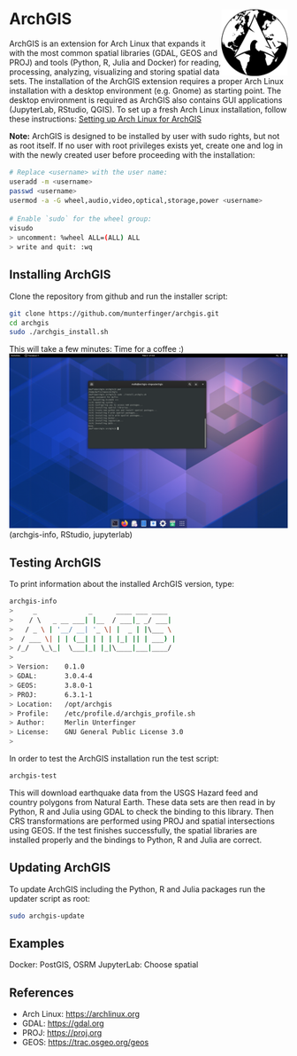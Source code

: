 # ArchGIS <img src="docs/figures/archgis_logo.png" align="right" alt="" width="120" />

ArchGIS is an extension for Arch Linux that expands it with the most common
spatial libraries (GDAL, GEOS and PROJ) and tools (Python, R, Julia and Docker) for
reading, processing, analyzing, visualizing and storing spatial data sets.
The installation of the ArchGIS extension requires a proper Arch Linux installation
with a desktop environment (e.g. Gnome) as starting point. The desktop environment
is required as ArchGIS also contains GUI applications (JupyterLab, RStudio, QGIS).
To set up a fresh Arch Linux installation, follow these instructions: [Setting up Arch Linux for ArchGIS](docs/SETUP.md)

**Note:** ArchGIS is designed to be installed by user with sudo rights,
but not as root itself. If no user with root privileges exists yet,
create one and log in with the newly created user before proceeding with the
installation:
``` bash
# Replace <username> with the user name:
useradd -m <username>
passwd <username>
usermod -a -G wheel,audio,video,optical,storage,power <username>

# Enable `sudo` for the wheel group:
visudo
> uncomment: %wheel ALL=(ALL) ALL
> write and quit: :wq
```

## Installing ArchGIS
Clone the repository from github and run the installer script:
``` bash
git clone https://github.com/munterfinger/archgis.git
cd archgis
sudo ./archgis_install.sh
```
This will take a few minutes: Time for a coffee :)
![](/docs/figures/archgis_desktop.png)
(archgis-info, RStudio, jupyterlab)

## Testing ArchGIS

To print information about the installed ArchGIS version, type:

``` bash
archgis-info
>     _             _      ____ ___ ____  
>    / \   _ __ ___| |__  / ___|_ _/ ___| 
>   / _ \ | '__/ __| '_ \| |  _ | |\___ \ 
>  / ___ \| | | (__| | | | |_| || | ___) |
> /_/   \_\_|  \___|_| |_|\____|___|____/ 
>                                         
> Version:    0.1.0
> GDAL:       3.0.4-4
> GEOS:       3.8.0-1
> PROJ:       6.3.1-1
> Location:   /opt/archgis
> Profile:    /etc/profile.d/archgis_profile.sh
> Author:     Merlin Unterfinger
> License:    GNU General Public License 3.0
> 
```

In order to test the ArchGIS installation run the test script:
``` bash
archgis-test
```

This will download earthquake data from the USGS Hazard feed and country polygons from Natural Earth.
These data sets are then read in by Python, R and Julia using GDAL to check the binding
to this library. Then CRS transformations are performed using PROJ and spatial
intersections using GEOS. If the test finishes successfully, the spatial libraries
are installed properly and the bindings to Python, R and Julia are correct.


## Updating ArchGIS
To update ArchGIS including the Python, R and Julia packages run the updater script as root:
``` bash
sudo archgis-update
```

## Examples
Docker: PostGIS, OSRM
JupyterLab: Choose spatial

## References

* Arch Linux: https://archlinux.org
* GDAL: https://gdal.org
* PROJ: https://proj.org
* GEOS: https://trac.osgeo.org/geos
